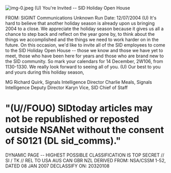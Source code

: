 ![img-0.jpeg](img-0.jpeg)
(U) You're Invited -- SID Holiday Open House

FROM: SIGINT Communications
Unknown
Run Date: 12/07/2004
(U) It's hard to believe that another holiday season is already upon us bringing 2004 to a close. We appreciate the holiday season because it gives us all a chance to step back and reflect on the year gone by, to think about the things we accomplished and the things we need to work harder on in the future. On this occasion, we'd like to invite all of the SID employees to come to the SID Holiday Open House -- those we know and those we have yet to meet, those who have been here for years and those who are brand new to the SID community. So mark your calendars for 14 December, 2W106, from 1130-1330. We really look forward to seeing all of you.
(U) Our best to you and yours during this holiday season,

MG Richard Quirk, Signals Intelligence Director
Charlie Meals, Signals Intelligence Deputy Director
Karyn Vice, SID Chief of Staff

# "(U//FOUO) SIDtoday articles may not be republished or reposted outside NSANet without the consent of S0121 (DL sid_comms)." 

DYNAMIC PAGE -- HIGHEST POSSIBLE CLASSIFICATION IS TOP SECRET // SI / TK // REL TO USA AUS CAN GBR NZL DERIVED FROM: NSA/CSSM 1-52, DATED 08 JAN 2007 DECLASSIFY ON: 20320108
